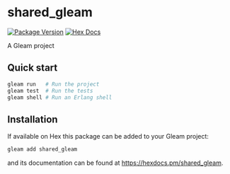 # shared_gleam

[![Package Version](https://img.shields.io/hexpm/v/shared_gleam)](https://hex.pm/packages/shared_gleam)
[![Hex Docs](https://img.shields.io/badge/hex-docs-ffaff3)](https://hexdocs.pm/shared_gleam/)

A Gleam project

## Quick start

```sh
gleam run   # Run the project
gleam test  # Run the tests
gleam shell # Run an Erlang shell
```

## Installation

If available on Hex this package can be added to your Gleam project:

```sh
gleam add shared_gleam
```

and its documentation can be found at <https://hexdocs.pm/shared_gleam>.
